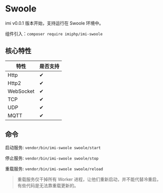# Swoole

imi v0.0.1 版本开始，支持运行在 Swoole 环境中。

组件引入：`composer require imiphp/imi-swoole`

## 核心特性

| 特性 | 是否支持 |
|-|-
| Http | ✔ |
| Http2 | ✔ |
| WebSocket | ✔ |
| TCP | ✔ |
| UDP | ✔ |
| MQTT | ✔ |

## 命令

启动服务: `vendor/bin/imi-swoole swoole/start`

停止服务: `vendor/bin/imi-swoole swoole/stop`

重载服务: `vendor/bin/imi-swoole swoole/reload`

> 重载服务仅干掉所有 Worker 进程，让他们重新启动，并不能代替冷重启，有些代码是无法靠重载更新的。
